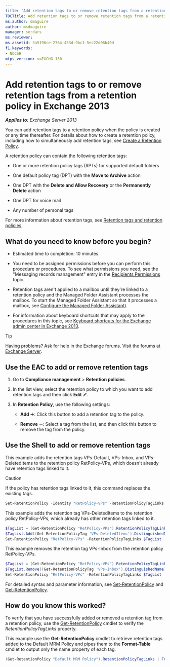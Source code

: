 ```yaml
---
title: 'Add retention tags to or remove retention tags from a retention policy: Exchange 2013 Help'
TOCTitle: Add retention tags to or remove retention tags from a retention policy
ms.author: dmaguire
author: msdmaguire
manager: serdars
ms.reviewer:
ms.assetid: 3a5196ce-2764-453d-9bc1-5ec22d06b40d
f1.keywords:
- NOCSH
mtps_version: v=EXCHG.150
---
```


# Add retention tags to or remove retention tags from a retention policy in Exchange 2013

_**Applies to:** Exchange Server 2013_

You can add retention tags to a retention policy when the policy is created or any time thereafter. For details about how to create a retention policy, including how to simultaneously add retention tags, see [Create a Retention Policy](create-a-retention-policy-exchange-2013-help.md).

A retention policy can contain the following retention tags:

- One or more retention policy tags (RPTs) for supported default folders

- One default policy tag (DPT) with the **Move to Archive** action

- One DPT with the **Delete and Allow Recovery** or the **Permanently Delete** action

- One DPT for voice mail

- Any number of personal tags

For more information about retention tags, see [Retention tags and retention policies](retention-tags-and-policies-exchange-2013-help.md).

## What do you need to know before you begin?

- Estimated time to completion: 10 minutes.

- You need to be assigned permissions before you can perform this procedure or procedures. To see what permissions you need, see the "Messaging records management" entry in the [Recipients Permissions](recipients-permissions-exchange-2013-help.md) topic.

- Retention tags aren't applied to a mailbox until they're linked to a retention policy and the Managed Folder Assistant processes the mailbox. To start the Managed Folder Assistant so that it processes a mailbox, see [Configure the Managed Folder Assistant](configure-the-managed-folder-assistant-exchange-2013-help.md)).

- For information about keyboard shortcuts that may apply to the procedures in this topic, see [Keyboard shortcuts for the Exchange admin center in Exchange 2013](keyboard-shortcuts-in-the-exchange-admin-center-2013-help.md).

> [!TIP]
> Having problems? Ask for help in the Exchange forums. Visit the forums at [Exchange Server](https://social.technet.microsoft.com/forums/office/home?category=exchangeserver).

## Use the EAC to add or remove retention tags

1. Go to **Compliance management** \> **Retention policies**.

2. In the list view, select the retention policy to which you want to add retention tags and then click **Edit** ![Edit icon](images/ITPro_EAC_EditIcon.gif).

3. In **Retention Policy**, use the following settings:

   - **Add** ![Add Icon](images/ITPro_EAC_AddIcon.gif): Click this button to add a retention tag to the policy.

   - **Remove** ![Remove icon](images/ITPro_EAC_RemoveIcon.gif): Select a tag from the list, and then click this button to remove the tag from the policy.

## Use the Shell to add or remove retention tags

This example adds the retention tags VPs-Default, VPs-Inbox, and VPs-DeletedItems to the retention policy RetPolicy-VPs, which doesn't already have retention tags linked to it.

> [!CAUTION]
> If the policy has retention tags linked to it, this command replaces the existing tags.

```powershell
Set-RetentionPolicy -Identity "RetPolicy-VPs" -RetentionPolicyTagLinks "VPs-Default","VPs-Inbox","VPs-DeletedItems"
```

This example adds the retention tag VPs-DeletedItems to the retention policy RetPolicy-VPs, which already has other retention tags linked to it.

```powershell
$TagList = (Get-RetentionPolicy "RetPolicy-VPs").RetentionPolicyTagLinks
$TagList.Add((Get-RetentionPolicyTag 'VPs-DeletedItems').DistinguishedName)
Set-RetentionPolicy "RetPolicy-VPs" -RetentionPolicyTagLinks $TagList
```

This example removes the retention tag VPs-Inbox from the retention policy RetPolicy-VPs.

```powershell
$TagList = (Get-RetentionPolicy "RetPolicy-VPs").RetentionPolicyTagLinks
$TagList.Remove((Get-RetentionPolicyTag 'VPs-Inbox').DistinguishedName)
Set-RetentionPolicy "RetPolicy-VPs" -RetentionPolicyTagLinks $TagList
```

For detailed syntax and parameter information, see [Set-RetentionPolicy](https://docs.microsoft.com/powershell/module/exchange/set-retentionpolicy) and [Get-RetentionPolicy](https://docs.microsoft.com/powershell/module/exchange/get-retentionpolicy).

## How do you know this worked?

To verify that you have successfully added or removed a retention tag from a retention policy, use the [Get-RetentionPolicy](https://docs.microsoft.com/powershell/module/exchange/get-retentionpolicy) cmdlet to verify the _RetentionPolicyTagLinks_ property.

This example use the **Get-RetentionPolicy** cmdlet to retrieve retention tags added to the Default MRM Policy and pipes them to the **Format-Table** cmdlet to output only the name property of each tag.

```powershell
(Get-RetentionPolicy "Default MRM Policy").RetentionPolicyTagLinks | Format-Table name
```
